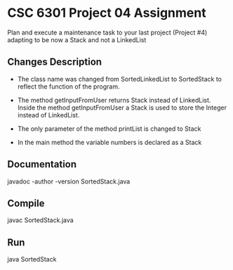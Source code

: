 # CSC 6301 Project 04 Assignment
Plan and execute a maintenance task to your last project (Project #4) adapting to be now a Stack and not a LinkedList

## Changes Description
- The class name was changed from SortedLinkedList to SortedStack to reflect the function of the program.

- The method getInputFromUser returns Stack<Integer> instead of LinkedList<Integer>.
Inside the method getInputFromUser a Stack is used to store the Integer instead of LinkedList.

- The only parameter of the method printList is changed to Stack<Integer>

- In the main method the variable numbers is declared as a Stack<Integer>

## Documentation
javadoc -author -version SortedStack.java

## Compile
javac SortedStack.java

## Run
java SortedStack